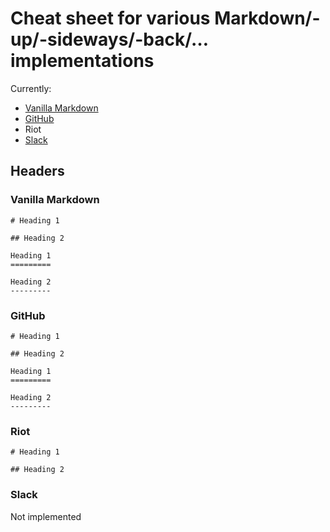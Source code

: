 # Cheat sheet for various Markdown/-up/-sideways/-back/… implementations

Currently:

-   [Vanilla Markdown](https://daringfireball.net/projects/markdown/syntax)
-   [GitHub](https://guides.github.com/features/mastering-markdown/)
-   Riot
-   [Slack](https://get.slack.help/hc/en-us/articles/202288908-Format-your-messages)

## Headers

### Vanilla Markdown

```
# Heading 1

## Heading 2

Heading 1
=========

Heading 2
---------
```

### GitHub


```
# Heading 1

## Heading 2

Heading 1
=========

Heading 2
---------
```

### Riot

```
# Heading 1

## Heading 2
```

### Slack

Not implemented
